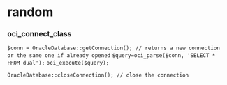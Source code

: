 # random


### oci_connect_class

```$conn = OracleDatabase::getConnection(); // returns a new connection or the same one if already opened```
```$query=oci_parse($conn, 'SELECT * FROM dual');```
```oci_execute($query);```

```OracleDatabase::closeConnection(); // close the connection```
